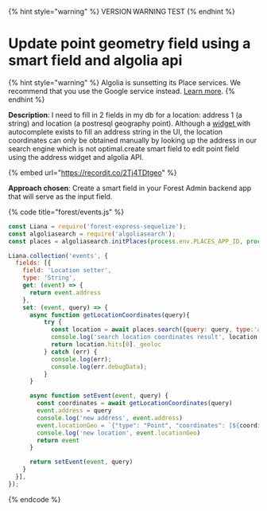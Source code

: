 {% hint style="warning" %}
VERSION WARNING TEST
{% endhint %}

# Update point geometry field using a smart field and algolia api

{% hint style="warning" %}
Algolia is sunsetting its Place services. We recommend that you use the Google service instead. [Learn more](https://www.algolia.com/blog/product/sunsetting-our-places-feature/).
{% endhint %}



**Description**: I need to fill in 2 fields in my db for a location: address 1 (a string) and location (a postresql geography point). Although a [widget ](https://docs.forestadmin.com/user-guide/collections/customize-your-fields/edit-widgets)with autocomplete exists to fill an address string in the UI, the location coordinates can only be obtained manually by looking up the address in our search engine which is not optimal.create smart field to edit point field using the address widget and algolia API.

{% embed url="https://recordit.co/2Tj4TDtgeo" %}

**Approach chosen**: Create a smart field in your Forest Admin backend app that will serve as the input field.

{% code title="forest/events.js" %}
```javascript
const Liana = require('forest-express-sequelize');
const algoliasearch = require('algoliasearch');
const places = algoliasearch.initPlaces(process.env.PLACES_APP_ID, process.env.PLACES_API_KEY);

Liana.collection('events', {
  fields: [{
    field: 'Location setter',
    type: 'String',
    get: (event) => {
      return event.address
    },
    set: (event, query) => {
      async function getLocationCoordinates(query){
          try {
            const location = await places.search({query: query, type:'address'});
            console.log('search location coordinates result', location.hits[0]._geoloc);
            return location.hits[0]._geoloc
          } catch (err) {
            console.log(err);
            console.log(err.debugData);
          }
      }

      async function setEvent(event, query) {
        const coordinates = await getLocationCoordinates(query)
        event.address = query
        console.log('new address', event.address)
        event.locationGeo = `{"type": "Point", "coordinates": [${coordinates.lat}, ${coordinates.lng}]}`
        console.log('new location', event.locationGeo)
        return event
      }

      return setEvent(event, query)
    }
  }],
});
```
{% endcode %}
